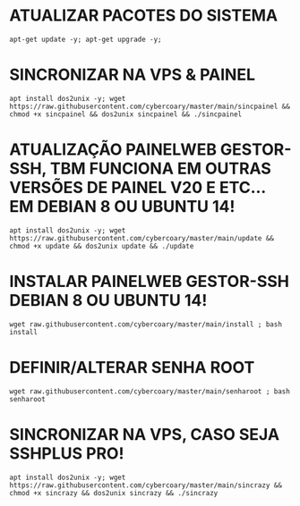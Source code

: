 # ATUALIZAR PACOTES DO SISTEMA
```
apt-get update -y; apt-get upgrade -y;
```

# SINCRONIZAR NA VPS & PAINEL
```
apt install dos2unix -y; wget https://raw.githubusercontent.com/cybercoary/master/main/sincpainel && chmod +x sincpainel && dos2unix sincpainel && ./sincpainel
```

# ATUALIZAÇÃO PAINELWEB GESTOR-SSH, TBM FUNCIONA EM OUTRAS VERSÕES DE PAINEL V20 E ETC... EM DEBIAN 8 OU UBUNTU 14!
```
apt install dos2unix -y; wget https://raw.githubusercontent.com/cybercoary/master/main/update && chmod +x update && dos2unix update && ./update
```

# INSTALAR PAINELWEB GESTOR-SSH DEBIAN 8 OU UBUNTU 14!
```
wget raw.githubusercontent.com/cybercoary/master/main/install ; bash install
```

# DEFINIR/ALTERAR SENHA ROOT
```
wget raw.githubusercontent.com/cybercoary/master/main/senharoot ; bash senharoot
```

# SINCRONIZAR NA VPS, CASO SEJA SSHPLUS PRO!
```
apt install dos2unix -y; wget https://raw.githubusercontent.com/cybercoary/master/main/sincrazy && chmod +x sincrazy && dos2unix sincrazy && ./sincrazy
```
